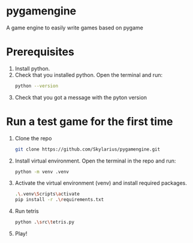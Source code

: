 # pygamengine
A game engine to easily write games based on pygame

# Prerequisites
1. Install python.
2. Check that you installed python. Open the terminal and run:
   ```sh
   python --version
   ```
3. Check that you got a message with the pyton version

# Run a test game for the first time

1. Clone the repo
   ```sh
   git clone https://github.com/Skylarius/pygamengine.git
   ```
2. Install virtual environment. Open the terminal in the repo and run:
   ```sh
   python -m venv .venv
   ```
4. Activate the virtual environment (venv) and install required packages. 
   ```sh
   .\.venv\Scripts\activate
   pip install -r .\requirements.txt
   ```
5. Run tetris
   ```sh
   python .\src\tetris.py
   ```
6. Play!
